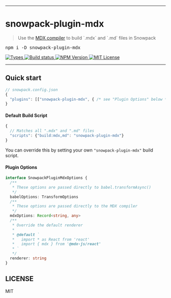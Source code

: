 <hr>
<div>
  <h1>
    snowpack-plugin-mdx
  </h1>
  <blockquote>Use the <a href="https://github.com/mdx-js/mdx/tree/master/packages/mdx">MDX compiler</a> to build `.mdx` and `.md` files in Snowpack</blockquote>
  <pre>npm i -D snowpack-plugin-mdx</pre>

</div>

<p>
  <a aria-label="Types" href="https://www.npmjs.com/package/snowpack-plugin-mdx">
    <img alt="Types" src="https://img.shields.io/npm/types/snowpack-plugin-mdx?style=for-the-badge&labelColor=24292e">
  </a>
  <a aria-label="Build status" href="https://travis-ci.com/jaredjbarnes/snowpack-plugin-mdx">
    <img alt="Build status" src="https://img.shields.io/travis/com/jaredjbarnes/snowpack-plugin-mdx?style=for-the-badge&labelColor=24292e">
  </a>
  <a aria-label="NPM version" href="https://www.npmjs.com/package/snowpack-plugin-mdx">
    <img alt="NPM Version" src="https://img.shields.io/npm/v/snowpack-plugin-mdx?style=for-the-badge&labelColor=24292e">
  </a>
  <a aria-label="License" href="https://jaredlunde.mit-license.org/">
    <img alt="MIT License" src="https://img.shields.io/npm/l/snowpack-plugin-mdx?style=for-the-badge&labelColor=24292e">
  </a>
</p>
<hr>

## Quick start

```js
// snowpack.config.json
{
  "plugins": [["snowpack-plugin-mdx", { /* see "Plugin Options" below */}]]
}
```

#### Default Build Script

```js
{
  // Matches all ".mdx" and ".md" files
  "scripts": {"build:mdx,md": "snowpack-plugin-mdx"}
}
```

You can override this by setting your own `"snowpack-plugin-mdx"` build script.

#### Plugin Options

```typescript
interface SnowpackPluginMdxOptions {
  /**
   * These options are passed directly to babel.transformAsync()
   */
  babelOptions: TransformOptions
  /**
   * These options are passed directly to the MDX compiler
   */
  mdxOptions: Record<string, any>
  /**
   * Override the default renderer
   *
   * @default `
   *   import * as React from 'react'
   *   import { mdx } from '@mdx-js/react'
   * `
   */
  renderer: string
}
```

## LICENSE

MIT
